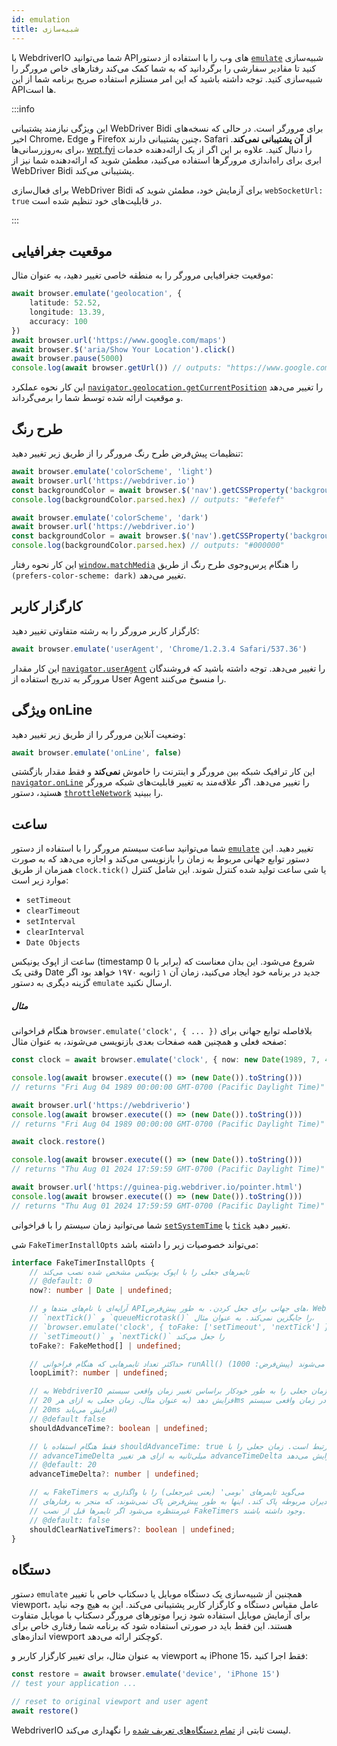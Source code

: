 ```yaml
---
id: emulation
title: شبیه‌سازی
---
```


با WebdriverIO شما می‌توانید API‌های وب را با استفاده از دستور [`emulate`](/docs/api/browser/emulate) شبیه‌سازی کنید تا مقادیر سفارشی را برگردانید که به شما کمک می‌کند رفتارهای خاص مرورگر را شبیه‌سازی کنید. توجه داشته باشید که این امر مستلزم استفاده صریح برنامه شما از این API‌ها است.

<LiteYouTubeEmbed
    id="2bQXzIB_97M"
    title="WebdriverIO Tutorials: The Emulate Command - Emulate Web APIs at Runtime with WebdriverIO"
/>

:::info

این ویژگی نیازمند پشتیبانی WebDriver Bidi برای مرورگر است. در حالی که نسخه‌های اخیر Chrome، Edge و Firefox چنین پشتیبانی دارند، Safari __از آن پشتیبانی نمی‌کند__. برای به‌روزرسانی‌ها، [wpt.fyi](https://wpt.fyi/results/webdriver/tests/bidi/script/add_preload_script/add_preload_script.py?label=experimental&label=master&aligned) را دنبال کنید. علاوه بر این اگر از یک ارائه‌دهنده خدمات ابری برای راه‌اندازی مرورگرها استفاده می‌کنید، مطمئن شوید که ارائه‌دهنده شما نیز از WebDriver Bidi پشتیبانی می‌کند.

برای فعال‌سازی WebDriver Bidi برای آزمایش خود، مطمئن شوید که `webSocketUrl: true` در قابلیت‌های خود تنظیم شده است.

:::

## موقعیت جغرافیایی

موقعیت جغرافیایی مرورگر را به منطقه خاصی تغییر دهید، به عنوان مثال:

```ts
await browser.emulate('geolocation', {
    latitude: 52.52,
    longitude: 13.39,
    accuracy: 100
})
await browser.url('https://www.google.com/maps')
await browser.$('aria/Show Your Location').click()
await browser.pause(5000)
console.log(await browser.getUrl()) // outputs: "https://www.google.com/maps/@52.52,13.39,16z?entry=ttu"
```

این کار نحوه عملکرد [`navigator.geolocation.getCurrentPosition`](https://developer.mozilla.org/en-US/docs/Web/API/Geolocation/getCurrentPosition) را تغییر می‌دهد و موقعیت ارائه شده توسط شما را برمی‌گرداند.

## طرح رنگ

تنظیمات پیش‌فرض طرح رنگ مرورگر را از طریق زیر تغییر دهید:

```ts
await browser.emulate('colorScheme', 'light')
await browser.url('https://webdriver.io')
const backgroundColor = await browser.$('nav').getCSSProperty('background-color')
console.log(backgroundColor.parsed.hex) // outputs: "#efefef"

await browser.emulate('colorScheme', 'dark')
await browser.url('https://webdriver.io')
const backgroundColor = await browser.$('nav').getCSSProperty('background-color')
console.log(backgroundColor.parsed.hex) // outputs: "#000000"
```

این کار نحوه رفتار [`window.matchMedia`](https://developer.mozilla.org/en-US/docs/Web/API/Window/matchMedia) را هنگام پرس‌وجوی طرح رنگ از طریق `(prefers-color-scheme: dark)` تغییر می‌دهد.

## کارگزار کاربر

کارگزار کاربر مرورگر را به رشته متفاوتی تغییر دهید:

```ts
await browser.emulate('userAgent', 'Chrome/1.2.3.4 Safari/537.36')
```

این کار مقدار [`navigator.userAgent`](https://developer.mozilla.org/en-US/docs/Web/API/Navigator/userAgent) را تغییر می‌دهد. توجه داشته باشید که فروشندگان مرورگر به تدریج استفاده از User Agent را منسوخ می‌کنند.

## ویژگی onLine

وضعیت آنلاین مرورگر را از طریق زیر تغییر دهید:

```ts
await browser.emulate('onLine', false)
```

این کار ترافیک شبکه بین مرورگر و اینترنت را خاموش __نمی‌کند__ و فقط مقدار بازگشتی [`navigator.onLine`](https://developer.mozilla.org/en-US/docs/Web/API/Navigator/onLine) را تغییر می‌دهد. اگر علاقه‌مند به تغییر قابلیت‌های شبکه مرورگر هستید، دستور [`throttleNetwork`](/docs/api/browser/throttleNetwork) را ببینید.

## ساعت

شما می‌توانید ساعت سیستم مرورگر را با استفاده از دستور [`emulate`](/docs/emulation) تغییر دهید. این دستور توابع جهانی مربوط به زمان را بازنویسی می‌کند و اجازه می‌دهد که به صورت همزمان از طریق `clock.tick()` یا شی ساعت تولید شده کنترل شوند. این شامل کنترل موارد زیر است:

- `setTimeout`
- `clearTimeout`
- `setInterval`
- `clearInterval`
- `Date Objects`

ساعت از اپوک یونیکس (timestamp برابر با 0) شروع می‌شود. این بدان معناست که وقتی یک Date جدید در برنامه خود ایجاد می‌کنید، زمان آن ۱ ژانویه ۱۹۷۰ خواهد بود اگر گزینه دیگری به دستور `emulate` ارسال نکنید.

##### مثال

هنگام فراخوانی `browser.emulate('clock', { ... })` بلافاصله توابع جهانی برای صفحه فعلی و همچنین همه صفحات بعدی بازنویسی می‌شوند، به عنوان مثال:

```ts
const clock = await browser.emulate('clock', { now: new Date(1989, 7, 4) })

console.log(await browser.execute(() => (new Date()).toString()))
// returns "Fri Aug 04 1989 00:00:00 GMT-0700 (Pacific Daylight Time)"

await browser.url('https://webdriverio')
console.log(await browser.execute(() => (new Date()).toString()))
// returns "Fri Aug 04 1989 00:00:00 GMT-0700 (Pacific Daylight Time)"

await clock.restore()

console.log(await browser.execute(() => (new Date()).toString()))
// returns "Thu Aug 01 2024 17:59:59 GMT-0700 (Pacific Daylight Time)"

await browser.url('https://guinea-pig.webdriver.io/pointer.html')
console.log(await browser.execute(() => (new Date()).toString()))
// returns "Thu Aug 01 2024 17:59:59 GMT-0700 (Pacific Daylight Time)"
```

شما می‌توانید زمان سیستم را با فراخوانی [`setSystemTime`](/docs/api/clock/setSystemTime) یا [`tick`](/docs/api/clock/tick) تغییر دهید.

شی `FakeTimerInstallOpts` می‌تواند خصوصیات زیر را داشته باشد:

```ts
interface FakeTimerInstallOpts {
    // تایمرهای جعلی را با اپوک یونیکس مشخص شده نصب می‌کند
    // @default: 0
    now?: number | Date | undefined;

    // آرایه‌ای با نام‌های متدها و API‌های جهانی برای جعل کردن. به طور پیش‌فرض، WebdriverIO
    // `nextTick()` و `queueMicrotask()` را جایگزین نمی‌کند. به عنوان مثال،
    // `browser.emulate('clock', { toFake: ['setTimeout', 'nextTick'] })` فقط
    // `setTimeout()` و `nextTick()` را جعل می‌کند
    toFake?: FakeMethod[] | undefined;

    // حداکثر تعداد تایمرهایی که هنگام فراخوانی runAll() اجرا می‌شوند (پیش‌فرض: 1000)
    loopLimit?: number | undefined;

    // به WebdriverIO می‌گوید که زمان جعلی را به طور خودکار براساس تغییر زمان واقعی سیستم
    // افزایش دهد (به عنوان مثال، زمان جعلی به ازای هر 20ms تغییر در زمان واقعی سیستم،
    // 20ms افزایش می‌یابد)
    // @default false
    shouldAdvanceTime?: boolean | undefined;

    // فقط هنگام استفاده با shouldAdvanceTime: true مرتبط است. زمان جعلی را با
    // advanceTimeDelta میلی‌ثانیه به ازای هر تغییر advanceTimeDelta میلی‌ثانیه در زمان واقعی سیستم افزایش می‌دهد
    // @default: 20
    advanceTimeDelta?: number | undefined;

    // به FakeTimers می‌گوید تایمرهای 'بومی' (یعنی غیرجعلی) را با واگذاری به
    // مدیران مربوطه پاک کند. اینها به طور پیش‌فرض پاک نمی‌شوند، که منجر به رفتارهای
    // غیرمنتظره می‌شود اگر تایمرها قبل از نصب FakeTimers وجود داشته باشند.
    // @default: false
    shouldClearNativeTimers?: boolean | undefined;
}
```

## دستگاه

دستور `emulate` همچنین از شبیه‌سازی یک دستگاه موبایل یا دسکتاپ خاص با تغییر viewport، عامل مقیاس دستگاه و کارگزار کاربر پشتیبانی می‌کند. این به هیچ وجه نباید برای آزمایش موبایل استفاده شود زیرا موتورهای مرورگر دسکتاپ با موبایل متفاوت هستند. این فقط باید در صورتی استفاده شود که برنامه شما رفتاری خاص برای اندازه‌های viewport کوچکتر ارائه می‌دهد.

به عنوان مثال، برای تغییر کارگزار کاربر و viewport به iPhone 15، فقط اجرا کنید:

```ts
const restore = await browser.emulate('device', 'iPhone 15')
// test your application ...

// reset to original viewport and user agent
await restore()
```

WebdriverIO لیست ثابتی از [تمام دستگاه‌های تعریف شده](https://github.com/webdriverio/webdriverio/blob/main/packages/webdriverio/src/deviceDescriptorsSource.ts) را نگهداری می‌کند.